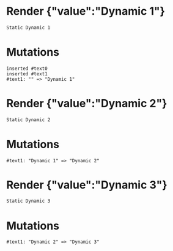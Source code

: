 # Render {"value":"Dynamic 1"}
```html
Static Dynamic 1
```

# Mutations
```
inserted #text0
inserted #text1
#text1: "" => "Dynamic 1"
```


# Render {"value":"Dynamic 2"}
```html
Static Dynamic 2
```

# Mutations
```
#text1: "Dynamic 1" => "Dynamic 2"
```


# Render {"value":"Dynamic 3"}
```html
Static Dynamic 3
```

# Mutations
```
#text1: "Dynamic 2" => "Dynamic 3"
```
